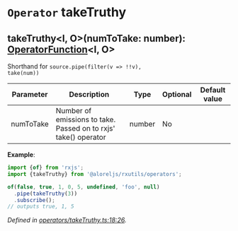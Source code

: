 # `Operator` takeTruthy

## takeTruthy\<I, O>(numToTake: number): [OperatorFunction](https://rxjs.dev/api/index/interface/OperatorFunction)\<I, O>

Shorthand for <code>source.pipe(filter(v => !!v), take(num))</code>

| **Parameter** | **Description** | **Type** | **Optional** | **Default value** |
|---------------|-----------------|----------|--------------|-------------------|
| numToTake | Number of emissions to take. Passed on to rxjs' take() operator | number | No |  |

**Example**:
```typescript
import {of} from 'rxjs';
import {takeTruthy} from '@aloreljs/rxutils/operators';

of(false, true, 1, 0, 5, undefined, 'foo', null)
  .pipe(takeTruthy(3))
  .subscribe();
// outputs true, 1, 5
```

*Defined in [operators/takeTruthy.ts:18:26](https://github.com/Alorel/rxutils/blob/490028b/src/operators/takeTruthy.ts#L18).*